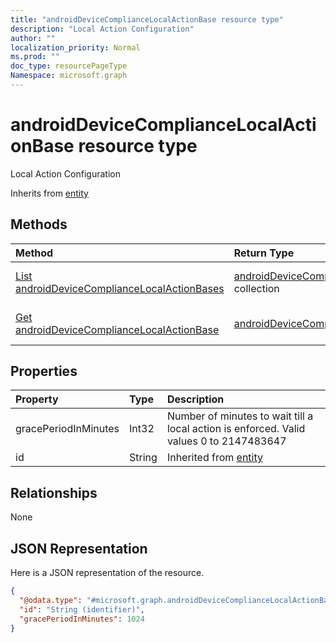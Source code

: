 ```yaml
---
title: "androidDeviceComplianceLocalActionBase resource type"
description: "Local Action Configuration"
author: ""
localization_priority: Normal
ms.prod: ""
doc_type: resourcePageType
Namespace: microsoft.graph
---
```



# androidDeviceComplianceLocalActionBase resource type

Local Action Configuration


Inherits from [entity](../resources/entity.md)

## Methods
|Method|Return Type|Description|
|:---|:---|:---|
|[List androidDeviceComplianceLocalActionBases](../api/androiddevicecompliancelocalactionbase-list.md)|[androidDeviceComplianceLocalActionBase](../resources/androidDeviceComplianceLocalActionBase.md) collection|List properties and relationships of the [androidDeviceComplianceLocalActionBase](../resources/androiddevicecompliancelocalactionbase.md) objects.|
|[Get androidDeviceComplianceLocalActionBase](../api/androiddevicecompliancelocalactionbase-get.md)|[androidDeviceComplianceLocalActionBase](../resources/androidDeviceComplianceLocalActionBase.md)|Read properties and relationships of the [androidDeviceComplianceLocalActionBase](../resources/androiddevicecompliancelocalactionbase.md) object.|

## Properties
|Property|Type|Description|
|:---|:---|:---|
|gracePeriodInMinutes|Int32|Number of minutes to wait till a local action is enforced. Valid values 0 to 2147483647|
|id|String| Inherited from [entity](../resources/entity.md)|

## Relationships
None

## JSON Representation
Here is a JSON representation of the resource.
<!-- {
  "blockType": "resource",
  "keyProperty": "id",
  "@odata.type": "microsoft.graph.androidDeviceComplianceLocalActionBase",
  "baseType": "microsoft.graph.entity",
  "openType": false
}
-->
``` json
{
  "@odata.type": "#microsoft.graph.androidDeviceComplianceLocalActionBase",
  "id": "String (identifier)",
  "gracePeriodInMinutes": 1024
}
```

